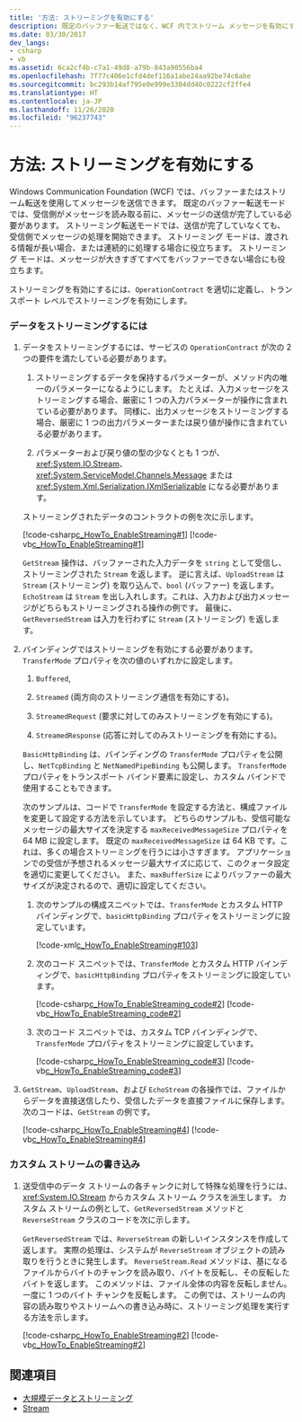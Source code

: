 ```yaml
---
title: '方法: ストリーミングを有効にする'
description: 既定のバッファー転送ではなく、WCF 内でストリーム メッセージを有効にする方法について説明します。これは、処理前に完全に受信する必要があります。
ms.date: 03/30/2017
dev_langs:
- csharp
- vb
ms.assetid: 6ca2cf4b-c7a1-49d8-a79b-843a90556ba4
ms.openlocfilehash: 7f77c406e1cfd4def116a1abe24aa92be74c6abe
ms.sourcegitcommit: bc293b14af795e0e999e3304dd40c0222cf2ffe4
ms.translationtype: HT
ms.contentlocale: ja-JP
ms.lasthandoff: 11/26/2020
ms.locfileid: "96237743"
---
```

# <a name="how-to-enable-streaming"></a>方法: ストリーミングを有効にする

Windows Communication Foundation (WCF) では、バッファーまたはストリーム転送を使用してメッセージを送信できます。 既定のバッファー転送モードでは、受信側がメッセージを読み取る前に、メッセージの送信が完了している必要があります。 ストリーミング転送モードでは、送信が完了していなくても、受信側でメッセージの処理を開始できます。 ストリーミング モードは、渡される情報が長い場合、または連続的に処理する場合に役立ちます。 ストリーミング モードは、メッセージが大きすぎてすべてをバッファーできない場合にも役立ちます。  
  
 ストリーミングを有効にするには、`OperationContract` を適切に定義し、トランスポート レベルでストリーミングを有効にします。  
  
### <a name="to-stream-data"></a>データをストリーミングするには  
  
1. データをストリーミングするには、サービスの `OperationContract` が次の 2 つの要件を満たしている必要があります。  
  
    1. ストリーミングするデータを保持するパラメーターが、メソッド内の唯一のパラメーターになるようにします。 たとえば、入力メッセージをストリーミングする場合、厳密に 1 つの入力パラメーターが操作に含まれている必要があります。 同様に、出力メッセージをストリーミングする場合、厳密に 1 つの出力パラメーターまたは戻り値が操作に含まれている必要があります。  
  
    2. パラメーターおよび戻り値の型の少なくとも 1 つが、<xref:System.IO.Stream>、<xref:System.ServiceModel.Channels.Message> または <xref:System.Xml.Serialization.IXmlSerializable> になる必要があります。  
  
     ストリーミングされたデータのコントラクトの例を次に示します。  
  
     [!code-csharp[c_HowTo_EnableStreaming#1](../../../../samples/snippets/csharp/VS_Snippets_CFX/c_howto_enablestreaming/cs/service.cs#1)]
     [!code-vb[c_HowTo_EnableStreaming#1](../../../../samples/snippets/visualbasic/VS_Snippets_CFX/c_howto_enablestreaming/vb/service.vb#1)]  
  
     `GetStream` 操作は、バッファーされた入力データを `string` として受信し、ストリーミングされた `Stream` を返します。 逆に言えば、`UploadStream` は `Stream` (ストリーミング) を取り込んで、`bool` (バッファー) を返します。 `EchoStream` は `Stream` を出し入れします。これは、入力および出力メッセージがどちらもストリーミングされる操作の例です。 最後に、`GetReversedStream` は入力を行わずに `Stream` (ストリーミング) を返します。  
  
2. バインディングではストリーミングを有効にする必要があります。 `TransferMode` プロパティを次の値のいずれかに設定します。  
  
    1. `Buffered`,  
  
    2. `Streamed` (両方向のストリーミング通信を有効にする)。  
  
    3. `StreamedRequest` (要求に対してのみストリーミングを有効にする)。  
  
    4. `StreamedResponse` (応答に対してのみストリーミングを有効にする)。  
  
     `BasicHttpBinding` は、バインディングの `TransferMode` プロパティを公開し、`NetTcpBinding` と `NetNamedPipeBinding` も公開します。 `TransferMode` プロパティをトランスポート バインド要素に設定し、カスタム バインドで使用することもできます。  
  
     次のサンプルは、コードで `TransferMode` を設定する方法と、構成ファイルを変更して設定する方法を示しています。 どちらのサンプルも、受信可能なメッセージの最大サイズを決定する `maxReceivedMessageSize` プロパティを 64 MB に設定します。 既定の `maxReceivedMessageSize` は 64 KB です。これは、多くの場合ストリーミングを行うには小さすぎます。 アプリケーションでの受信が予想されるメッセージ最大サイズに応じて、このクォータ設定を適切に変更してください。 また、`maxBufferSize` によりバッファーの最大サイズが決定されるので、適切に設定してください。  
  
    1. 次のサンプルの構成スニペットでは、`TransferMode` とカスタム HTTP バインディングで、`basicHttpBinding` プロパティをストリーミングに設定しています。  
  
         [!code-xml[c_HowTo_EnableStreaming#103](../../../../samples/snippets/csharp/VS_Snippets_CFX/c_howto_enablestreaming/common/app.config#103)]
  
    2. 次のコード スニペットでは、`TransferMode` とカスタム HTTP バインディングで、`basicHttpBinding` プロパティをストリーミングに設定しています。  
  
         [!code-csharp[c_HowTo_EnableStreaming_code#2](../../../../samples/snippets/csharp/VS_Snippets_CFX/c_howto_enablestreaming_code/cs/c_howto_enablestreaming_code.cs#2)]
         [!code-vb[c_HowTo_EnableStreaming_code#2](../../../../samples/snippets/visualbasic/VS_Snippets_CFX/c_howto_enablestreaming_code/vb/c_howto_enablestreaming_code.vb#2)]  
  
    3. 次のコード スニペットでは、カスタム TCP バインディングで、`TransferMode` プロパティをストリーミングに設定しています。  
  
         [!code-csharp[c_HowTo_EnableStreaming_code#3](../../../../samples/snippets/csharp/VS_Snippets_CFX/c_howto_enablestreaming_code/cs/c_howto_enablestreaming_code.cs#3)]
         [!code-vb[c_HowTo_EnableStreaming_code#3](../../../../samples/snippets/visualbasic/VS_Snippets_CFX/c_howto_enablestreaming_code/vb/c_howto_enablestreaming_code.vb#3)]  
  
3. `GetStream`、`UploadStream`、および `EchoStream` の各操作では、ファイルからデータを直接送信したり、受信したデータを直接ファイルに保存します。 次のコードは、`GetStream` の例です。  
  
     [!code-csharp[c_HowTo_EnableStreaming#4](../../../../samples/snippets/csharp/VS_Snippets_CFX/c_howto_enablestreaming/cs/service.cs#4)]
     [!code-vb[c_HowTo_EnableStreaming#4](../../../../samples/snippets/visualbasic/VS_Snippets_CFX/c_howto_enablestreaming/vb/service.vb#4)]  
  
### <a name="writing-a-custom-stream"></a>カスタム ストリームの書き込み  
  
1. 送受信中のデータ ストリームの各チャンクに対して特殊な処理を行うには、<xref:System.IO.Stream> からカスタム ストリーム クラスを派生します。 カスタム ストリームの例として、`GetReversedStream` メソッドと `ReverseStream` クラスのコードを次に示します。  
  
     `GetReversedStream` では、`ReverseStream` の新しいインスタンスを作成して返します。 実際の処理は、システムが `ReverseStream` オブジェクトの読み取りを行うときに発生します。 `ReverseStream.Read` メソッドは、基になるファイルからバイトのチャンクを読み取り、バイトを反転し、その反転したバイトを返します。 このメソッドは、ファイル全体の内容を反転しません。一度に 1 つのバイト チャンクを反転します。 この例では、ストリームの内容の読み取りやストリームへの書き込み時に、ストリーミング処理を実行する方法を示します。  
  
     [!code-csharp[c_HowTo_EnableStreaming#2](../../../../samples/snippets/csharp/VS_Snippets_CFX/c_howto_enablestreaming/cs/service.cs#2)]
     [!code-vb[c_HowTo_EnableStreaming#2](../../../../samples/snippets/visualbasic/VS_Snippets_CFX/c_howto_enablestreaming/vb/service.vb#2)]  
  
## <a name="see-also"></a>関連項目

- [大規模データとストリーミング](large-data-and-streaming.md)
- [Stream](../samples/stream.md)
